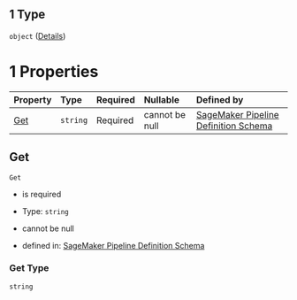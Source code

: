 ## 1 Type

`object` ([Details](pipeline-definition-definitions-getfunction.md))

# 1 Properties

| Property    | Type     | Required | Nullable       | Defined by                                                                                                                                                                                                                                        |
| :---------- | :------- | :------- | :------------- | :------------------------------------------------------------------------------------------------------------------------------------------------------------------------------------------------------------------------------------------------ |
| [Get](#get) | `string` | Required | cannot be null | [SageMaker Pipeline Definition Schema](pipeline-definition-definitions-getfunction-properties-get.md "https://github.com/jerrypeng7773/sagemaker-model-building-pipeline-definition-JSON-schema/schema/#/definitions/GetFunction/properties/Get") |

## Get



`Get`

*   is required

*   Type: `string`

*   cannot be null

*   defined in: [SageMaker Pipeline Definition Schema](pipeline-definition-definitions-getfunction-properties-get.md "https://github.com/jerrypeng7773/sagemaker-model-building-pipeline-definition-JSON-schema/schema/#/definitions/GetFunction/properties/Get")

### Get Type

`string`
